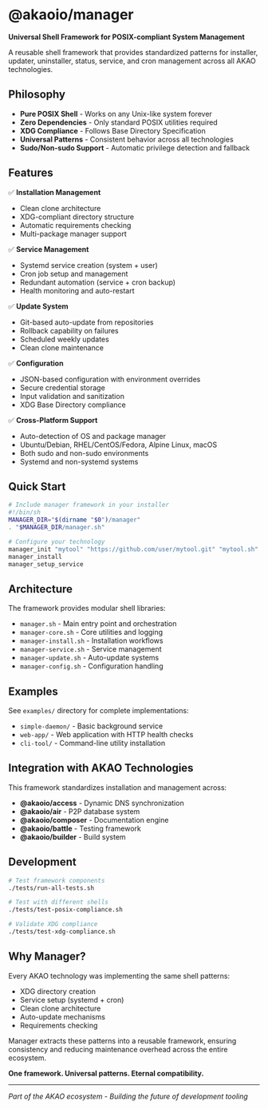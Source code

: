 # @akaoio/manager

**Universal Shell Framework for POSIX-compliant System Management**

A reusable shell framework that provides standardized patterns for installer, updater, uninstaller, status, service, and cron management across all AKAO technologies.

## Philosophy

- **Pure POSIX Shell** - Works on any Unix-like system forever
- **Zero Dependencies** - Only standard POSIX utilities required
- **XDG Compliance** - Follows Base Directory Specification  
- **Universal Patterns** - Consistent behavior across all technologies
- **Sudo/Non-sudo Support** - Automatic privilege detection and fallback

## Features

✅ **Installation Management**
- Clean clone architecture 
- XDG-compliant directory structure
- Automatic requirements checking
- Multi-package manager support

✅ **Service Management**  
- Systemd service creation (system + user)
- Cron job setup and management
- Redundant automation (service + cron backup)
- Health monitoring and auto-restart

✅ **Update System**
- Git-based auto-update from repositories
- Rollback capability on failures
- Scheduled weekly updates
- Clean clone maintenance

✅ **Configuration**
- JSON-based configuration with environment overrides
- Secure credential storage
- Input validation and sanitization
- XDG Base Directory compliance

✅ **Cross-Platform Support**
- Auto-detection of OS and package manager
- Ubuntu/Debian, RHEL/CentOS/Fedora, Alpine Linux, macOS
- Both sudo and non-sudo environments
- Systemd and non-systemd systems

## Quick Start

```bash
# Include manager framework in your installer
#!/bin/sh
MANAGER_DIR="$(dirname "$0")/manager"
. "$MANAGER_DIR/manager.sh"

# Configure your technology
manager_init "mytool" "https://github.com/user/mytool.git" "mytool.sh"
manager_install
manager_setup_service
```

## Architecture

The framework provides modular shell libraries:

- `manager.sh` - Main entry point and orchestration
- `manager-core.sh` - Core utilities and logging  
- `manager-install.sh` - Installation workflows
- `manager-service.sh` - Service management
- `manager-update.sh` - Auto-update systems
- `manager-config.sh` - Configuration handling

## Examples

See `examples/` directory for complete implementations:

- `simple-daemon/` - Basic background service
- `web-app/` - Web application with HTTP health checks
- `cli-tool/` - Command-line utility installation

## Integration with AKAO Technologies

This framework standardizes installation and management across:

- **@akaoio/access** - Dynamic DNS synchronization
- **@akaoio/air** - P2P database system  
- **@akaoio/composer** - Documentation engine
- **@akaoio/battle** - Testing framework
- **@akaoio/builder** - Build system

## Development

```bash
# Test framework components
./tests/run-all-tests.sh

# Test with different shells
./tests/test-posix-compliance.sh

# Validate XDG compliance
./tests/test-xdg-compliance.sh
```

## Why Manager?

Every AKAO technology was implementing the same shell patterns:
- XDG directory creation
- Service setup (systemd + cron)  
- Clean clone architecture
- Auto-update mechanisms
- Requirements checking

Manager extracts these patterns into a reusable framework, ensuring consistency and reducing maintenance overhead across the entire ecosystem.

**One framework. Universal patterns. Eternal compatibility.**

---

*Part of the AKAO ecosystem - Building the future of development tooling*